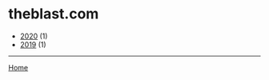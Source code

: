 # theblast.com

  * [2020](./theblast-com-2020.md/) (1)
  * [2019](./theblast-com-2019.md/) (1)

----

[Home](../)

